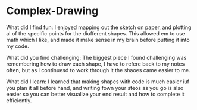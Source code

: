 # Complex-Drawing

What did I find fun: I enjoyed mapping out the sketch on paper, and plotting al of the specific points for the diufferent shapes. This allowed em to use math which I like, and made it make sense in my brain before putting it into my code.

What did you find challenging: The biggest piece I found challenging was remembering how to draw each shape, I have to refere back to my notes often, but as I continuesd to work through it the shaoes came easier to me.

What did I learn: I learned that making shapes with code is much easier iuf you plan it all before hand, and writing fown your steos as you go is also easier so you can better visualize your end result and how to complete it efficiently.
